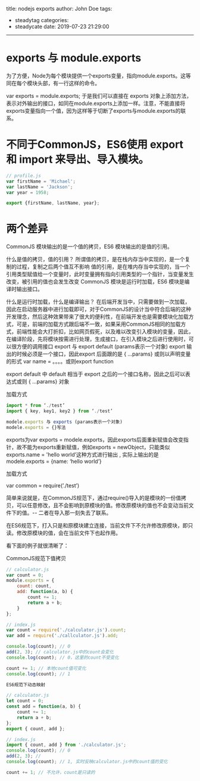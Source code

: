title: nodejs exports
author: John Doe
tags:
  - steadytag
categories:
  - steadycate
date: 2019-07-23 21:29:00
---
# exports 与 module.exports

为了方便，Node为每个模块提供一个exports变量，指向module.exports。这等同在每个模块头部，有一行这样的命令。

var exports = module.exports;
于是我们可以直接在 exports 对象上添加方法，表示对外输出的接口，如同在module.exports上添加一样。注意，不能直接将exports变量指向一个值，因为这样等于切断了exports与module.exports的联系。

# 不同于CommonJS，ES6使用 export 和 import 来导出、导入模块。
```js
// profile.js
var firstName = 'Michael';
var lastName = 'Jackson';
var year = 1958;

export {firstName, lastName, year};
```

# 两个差异
CommonJS 模块输出的是一个值的拷贝，ES6 模块输出的是值的引用。

什么是值的拷贝，值的引用？
所谓值的拷贝，是在栈内存当中实现的，是一个复制的过程，复制之后两个值互不影响
值的引用，是在堆内存当中实现的，当一个引用类型赋值给一个变量时，此时变量拥有指向引用类型的一个指针，当变量发生改变，被引用的值也会发生改变
CommonJS 模块是运行时加载，ES6 模块是编译时输出接口。

什么是运行时加载，什么是编译输出？
在后端开发当中，只需要做到一次加载，因此在启动服务器中进行加载即可，对于CommonJS的设计当中符合后端的这种开发理念，然后这种效果带来了很大的便利性，在前端开发也是需要模块化加载方式，可是，前端的加载方式跟后端不一致，如果采用CommonJS相同的加载方式，前端性能会大打折扣，比如网页假死，以及难以改变引入模块的变量，因此，在编译阶段，先将模块按需进行处理，生成接口，在引入模块之后进行使用时，可以很方便的调用接口
export 与 export default (params表示一个对象)
export 输出的时候必须是一个接口，因此export 后面跟的是 { …params} 或则以声明变量的形式 var name = 。。。。或则export function

export default 中 default 相当于 export 之后的一个接口名称，因此之后可以表达式或则 { …params} 对象

加载方式

```js
import * from ‘./test’
import { key, key1, key2 } from ‘./test’

modele.exports 与 exports (params表示一个对象)
modele.exports = {}写法
```
exports为var exports = modele.exports，因此exports后面重新赋值会改变指针，故不能为exports重新赋值，例如exports = newObject，只能类似exports.name = 'hello world’这种方式进行输出 , 实际上输出的是modele.exports = {name: ‘hello world’}

加载方式

var common = require(’./test’)






简单来说就是，在CommonJS规范下，通过require()导入的是模块的一份值拷贝，可以任意修改，且不会影响到原模块的值。修改原模块的值也不会变动当前文件下的值。-- 二者在导入那一刻失去了联系。

在ES6规范下，打入只是和原模块建立连接，当前文件下不允许修改原模块，即只读。修改原模块的值，会在当前文件下也起作用。

看下面的例子就很清晰了：

CommonJS规范下值拷贝
```js
// calculator.js
var count = 0;
module.exports = {
	count: count,
	add: function(a, b) {
		count += 1;
		return a + b;
	}
};

// index.js
var count = require('./calculator.js').count;
var add = require('./callculator.js').add;

console.log(count); // 0
add(2, 3); // calculator.js中的count会变化
console.log(count); // 0，这里的count不受变化

count += 1; // 本地count值可变化
console.log(count); // 1

ES6规范下动态映射

// calculator.js
let count = 0;
const add = function(a, b) {
	count += 1;
	return a + b;
};
export { count, add };

// index.js
import { count, add } from './calculator.js';
console.log(count); // 0
add(2, 3); // 
console.log(count); // 1, 实时反映calculator.js中的count值的变化

count += 1; // 不允许，count是只读的
```